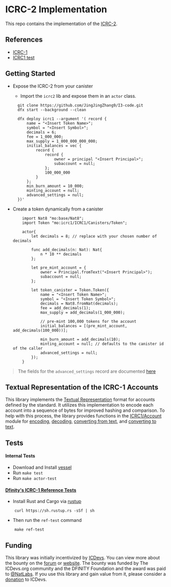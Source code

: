 # ICRC-2 Implementation
This repo contains the implementation of the 
[ICRC-2](https://github.com/dfinity/ICRC-1/blob/main/standards/ICRC-2/README.md). 

## References 
- [ICRC-1](https://github.com/NatLabs/icrc1)
- [ICRC1 test](https://github.com/NatLabs/icrc1/blob/main/example/icrc1/main.mo)

 
## Getting Started 
- Expose the ICRC-2 from your canister 
  - Import the `icrc2` lib and expose them in an `actor` class.
  

  ```motoko
    git clone https://github.com/JingJingZhang9/I3-code.git
    dfx start --background --clean

    dfx deploy icrc1 --argument '( record {                     
        name = "<Insert Token Name>";                         
        symbol = "<Insert Symbol>";                           
        decimals = 6;                                           
        fee = 1_000_000;                                        
        max_supply = 1_000_000_000_000;                         
        initial_balances = vec {                                
            record {                                            
                record {                                        
                    owner = principal "<Insert Principal>";   
                    subaccount = null;                          
                };                                              
                100_000_000                                 
            }                                                   
        };                                                      
        min_burn_amount = 10_000;                         
        minting_account = null;                                 
        advanced_settings = null;                               
    })'
  ```

- Create a token dynamically from a canister
    ```motoko
        import Nat8 "mo:base/Nat8";
        import Token "mo:icrc1/ICRC1/Canisters/Token";

        actor{
            let decimals = 8; // replace with your chosen number of decimals

            func add_decimals(n: Nat): Nat{
                n * 10 ** decimals
            };

            let pre_mint_account = {
                owner = Principal.fromText("<Insert Principal>");
                subaccount = null;
            };

            let token_canister = Token.Token({
                name = "<Insert Token Name>";
                symbol = "<Insert Token Symbol>";
                decimals = Nat8.fromNat(decimals);
                fee = add_decimals(1);
                max_supply = add_decimals(1_000_000);

                // pre-mint 100,000 tokens for the account
                initial_balances = [(pre_mint_account, add_decimals(100_000))]; 

                min_burn_amount = add_decimals(10);
                minting_account = null; // defaults to the canister id of the caller
                advanced_settings = null; 
            });
        }
    ```

> The fields for the `advanced_settings` record are documented [here](./docs/ICRC1/Types.md#type-advancedsettings)

## Textual Representation of the ICRC-1 Accounts
This library implements the [Textual Representation](https://github.com/dfinity/ICRC-1/blob/main/standards/ICRC-1/README.md#textual-representation-of-accounts) format for accounts defined by the standard. It utilizes this implementation to encode each account into a sequence of bytes for improved hashing and comparison.
To help with this process, the library provides functions in the [ICRC1/Account](./src/ICRC1/Account.mo) module for [encoding](./docs/ICRC1/Account.md#encode), [decoding](./docs/ICRC1/Account.md#decode), [converting from text](./docs/ICRC1/Account.md#fromText), and [converting to text](./docs/ICRC1/Account.md#toText).


## Tests
#### Internal Tests
- Download and Install [vessel](https://github.com/dfinity/vessel)
- Run `make test` 
- Run `make actor-test`

#### [Dfinity's ICRC-1 Reference Tests](https://github.com/dfinity/ICRC-1/tree/main/test)
- Install Rust and Cargo via [rustup](https://rustup.rs/)

```
    curl https://sh.rustup.rs -sSf | sh
```
- Then run the `ref-test` command

```
    make ref-test
```

## Funding

This library was initially incentivized by [ICDevs](https://icdevs.org/). You can view more about the bounty on the [forum](https://forum.dfinity.org/t/completed-icdevs-org-bounty-26-icrc-1-motoko-up-to-10k/14868/54) or [website](https://icdevs.org/bounties/2022/08/14/ICRC-1-Motoko.html). The bounty was funded by The ICDevs.org community and the DFINITY Foundation and the award was paid to [@NatLabs](https://github.com/NatLabs). If you use this library and gain value from it, please consider a [donation](https://icdevs.org/donations.html) to ICDevs.
